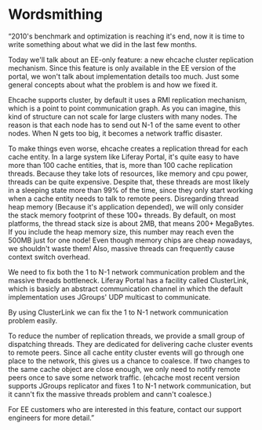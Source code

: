 # Wordsmithing

“2010's benchmark and optimization is reaching it's end, now it is time to write something about what we did in the last few months.

Today we'll talk about an EE-only feature: a new ehcache cluster replication mechanism. Since this feature is only available in the EE version of the portal, we won't talk about implementation details too much. Just some general concepts about what the problem is and how we fixed it.

Ehcache supports cluster, by default it uses a RMI replication mechanism, which is a point to point communication graph. As you can imagine, this kind of structure can not scale for large clusters with many nodes. The reason is that each node has to send out N-1 of the same event to other nodes. When N gets too big, it becomes a network traffic disaster.

To make things even worse, ehcache creates a replication thread for each cache entity. In a large system like Liferay Portal, it's quite easy to have more than 100 cache entities, that is, more than 100 cache replication threads. Because they take lots of resources, like memory and cpu power, threads can be quite expensive. Despite that, these threads are most likely in a sleeping state more than 99% of the time, since they only start working when a cache entity needs to talk to remote peers. Disregarding thread heap memory (Because it's application depended), we will only consider the stack memory footprint of these 100+ threads. By default, on most platforms, the thread stack size is about 2MB, that means 200+ MegaBytes. If you include the heap memory size, this number may reach even the 500MB just for one node! Even though memory chips are cheap nowadays, we shouldn't waste them! Also, massive threads can frequently cause context switch overhead.

We need to fix both the 1 to N-1 network communication problem and the massive threads bottleneck. Liferay Portal has a facility called ClusterLink, which is basicly an abstract communication channel in which the default implementation uses JGroups' UDP multicast to communicate.

By using ClusterLink we can fix the 1 to N-1 network communication problem easily.

To reduce the number of replication threads, we provide a small group of dispatching threads. They are dedicated for delivering cache cluster events to remote peers. Since all cache entity cluster events will go through one place to the network, this gives us a chance to coalesce. If two changes to the same cache object are close enough, we only need to notify remote peers once to save some network traffic. (ehcache most recent version supports JGroups replicator and fixes 1 to N-1 network communication, but it cann't fix the massive threads problem and cann't coalesce.)

For EE customers who are interested in this feature, contact our support engineers for more detail.”
